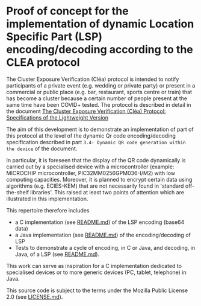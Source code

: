 # Proof of concept for the implementation of dynamic Location Specific Part (LSP) encoding/decoding according to the CLEA protocol

The Cluster Exposure Verification (Cléa) protocol is intended to notify participants of a private event (e.g. wedding or private party) or present in a commercial or public place (e.g. bar, restaurant, sports centre or train) that has become a cluster because a certain number of people present at the same time have been COVID+ tested. The protocol is described in detail in the document [The Cluster Exposure Verification (Cléa) Protocol: Specifications of the Lightweight Version](https://hal.inria.fr/hal-03146022/)

The aim of this development is to demonstrate an implementation of part of this protocol at the level of the dynamic Qr code encoding/decoding specification described in part `3.4- Dynamic QR code generation within the device` of the document.

In particular, it is foreseen that the display of the QR code dynamically is carried out by a specialised device with a microcontroller (example: MICROCHIP microcontroller, PIC32MM0256GPM036-I/M2) with low computing capacities. Moreover, it is planned to encrypt certain data using algorithms (e.g. ECIES-KEM) that are not necessarily found in 'standard off-the-shelf libraries'. This raised at least two points of attention which are illustrated in this implementation.

This repertoire therefore includes

* a C implementation (see [README.md](c/README.md)) of the LSP encoding (base64 data)
* a Java implementation (see [README.md](java/README.md)) of the encoding/decoding of LSP
* Tests to demonstrate a cycle of encoding, in C or Java, and decoding, in Java, of a LSP (see [README.md](test/README.md)).

This work can serve as inspiration for a C implementation dedicated to specialised devices or to more generic devices (PC, tablet, telephone) in Java.

This source code is subject to the terms under the Mozilla Public License 2.0 (see [LICENSE.md](LICENSE.md)).